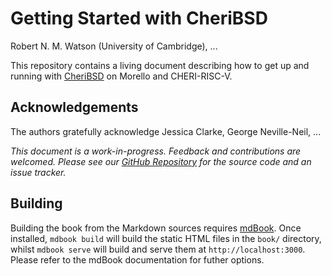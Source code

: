 <!-- ANCHOR: cover -->

# Getting Started with CheriBSD

Robert N. M. Watson (University of Cambridge), ...

This repository contains a living document describing how to get up and
running with [CheriBSD](https://www.cheribsd.org/) on Morello and
CHERI-RISC-V.

## Acknowledgements

The authors gratefully acknowledge Jessica Clarke, George Neville-Neil, ...

*This document is a work-in-progress.  Feedback and contributions are
welcomed.  Please see our [GitHub
Repository](https://github.com/CTSRD-CHERI/cheribsd-getting-started) for the
source code and an issue tracker.*

<!-- ANCHOR_END: cover -->

## Building

Building the book from the Markdown sources requires
[mdBook](https://github.com/rust-lang/mdBook). Once installed, `mdbook build`
will build the static HTML files in the `book/` directory, whilst `mdbook
serve` will build and serve them at `http://localhost:3000`. Please refer to
the mdBook documentation for futher options.
